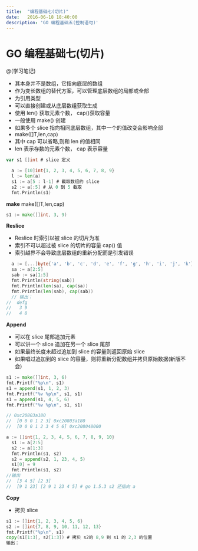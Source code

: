 ```yaml
---
title:  "编程基础七(切片)"
date:   2016-06-18 18:40:00
description: 'GO 编程基础五(控制语句)'
---
```


# GO 编程基础七(切片)

@(学习笔记)
- 其本身并不是数组，它指向底层的数组
- 作为变长数组的替代方案，可以管理底层数组的局部或全部
- 为引用类型
- 可以直接创建或从底层数组获取生成
- 使用 len() 获取元素个数， cap()获取容量
- 一般使用 make() 创建
- 如果多个 slice 指向相同底层数组，其中一个的值改变会影响全部
- make([]T,len,cap)
- 其中 cap 可以省略,则和 len 的值相同
- len 表示存数的元素个数， cap 表示容量

``` go
var s1 []int # slice 定义
```


```go
  a := [10]int{1, 2, 3, 4, 5, 6, 7, 8, 9}
  l := len(a)
  s1 := a[5 : l-1] # 截取数组的 slice
  s2 := a[:5] # 从 0 到 5 截取
  fmt.Println(s1)
```

**make**
  make([]T,len,cap)


``` go
s1 := make([]int, 3, 9)
```

**Reslice**
- Reslice 时索引以被 slice 的切片为准
- 索引不可以超过被 slice 的切片的容量 cap() 值
- 索引越界不会导致底层数组的重新分配而是引发错误

``` go
  a := [...]byte{'a', 'b', 'c', 'd', 'e', 'f', 'g', 'h', 'i', 'j', 'k'}
  sa := a[2:5]
  sab := sa[1:5]
  fmt.Println(string(sab))
  fmt.Println(len(sa), cap(sa))
  fmt.Println(len(sab), cap(sab))
  // 输出：
//  defg
//   3 9
//   4 8
```

**Append**
- 可以在 slice 尾部追加元素
- 可以讲一个 slice 追加在另一个 slice 尾部
- 如果最终长度未超过追加到 slice 的容量则返回原始 slice
- 如果唱过追加到的 slice 的容量，则将重新分配数组并拷贝原始数据(新版不会)

``` go
s1 := make([]int, 3, 6)
fmt.Printf("%p\n", s1)
s1 = append(s1, 1, 2, 3)
fmt.Printf("%v %p\n", s1, s1)
s1 = append(s1, 4, 5, 6)
fmt.Printf("%v %p\n", s1, s1)

// 0xc20803a180
//  [0 0 0 1 2 3] 0xc20803a180
//  [0 0 0 1 2 3 4 5 6] 0xc208048000
```

``` go
a := []int{1, 2, 3, 4, 5, 6, 7, 8, 9, 10}
  s1 := a[2:5]
  s2 := a[1:3]
  fmt.Println(s1, s2)
  s2 = append(s2, 1, 23, 4, 5)
  s1[0] = 9
  fmt.Println(s1, s2)
//输出
//  [3 4 5] [2 3]
//  [9 1 23] [2 9 1 23 4 5] # go 1.5.3 s2 还指向 a
```

**Copy**

- 拷贝 slice

```go
s1 := []int{1, 2, 3, 4, 5, 6}
s2 := []int{7, 8, 9, 10, 11, 12, 13}
fmt.Printf("%p\n", s1)
copy(s1[1:3], s2[1:3]) # 拷贝 s2的 8,9 到 s1 的 2,3 的位置
输出：

```
